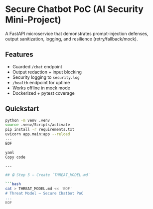 # Secure Chatbot PoC (AI Security Mini-Project)

A FastAPI microservice that demonstrates prompt-injection defenses, output sanitization, logging, and resilience (retry/fallback/mock).

## Features
- Guarded `/chat` endpoint
- Output redaction + input blocking
- Security logging to `security.log`
- `/health` endpoint for uptime
- Works offline in mock mode
- Dockerized + pytest coverage

## Quickstart
```bash
python -m venv .venv
source .venv/Scripts/activate
pip install -r requirements.txt
uvicorn app.main:app --reload
...
EOF

yaml
Copy code

---

## 🔒 Step 5 — Create `THREAT_MODEL.md`

```bash
cat > THREAT_MODEL.md << 'EOF'
# Threat Model — Secure Chatbot PoC
...
EOF